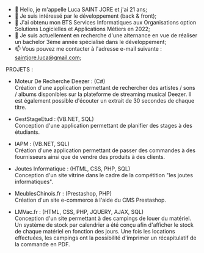 - 👋 Hello, je m'appelle Luca SAINT JORE et j'ai 21 ans;
- 👀 Je suis intéressé par le développement (back & front);
- 🌱 J'ai obtenu mon BTS Services Informatiques aux Organisations option Solutions Logicielles et Applications Métiers en 2022;
- 💞️ Je suis actuellement en recherche d'une alternance en vue de réaliser un bachelor 3ème année spécialisé dans le développement;
- 📫 Vous pouvez me contacter à l'adresse e-mail suivante : saintjore.luca@gmail.com;

PROJETS :

- Moteur De Recherche Deezer : (C#)  
Création d'une application permettant de rechercher des artistes / sons / albums disponibles sur la plateforme de streaming musical Deezer.
Il est également possible d'écouter un extrait de 30 secondes de chaque titre.

- GestStageEtud : (VB.NET, SQL)  
Conception d'une application permettant de planifier des stages à des étudiants.

- IAPM : (VB.NET, SQL)  
Création d'une application permettant de passer des commandes à des fournisseurs ainsi que de vendre des produits à des clients.

- Joutes Informatique : (HTML, CSS, PHP, SQL)  
Conception d'un site vitrine dans le cadre de la compétition "les joutes informatiques".

- MeublesChinois.fr : (Prestashop, PHP)  
Création d'un site e-commerce à l'aide du CMS Prestashop.

- LMVac.fr : (HTML, CSS, PHP, JQUERY, AJAX, SQL)  
Conception d'un site permettant à des campings de louer du matériel.
Un système de stock par calendrier a été conçu afin d'afficher le stock de chaque matériel en fonction des jours.
Une fois les locations effectuées, les campings ont la possibilité d'imprimer un récapitulatif de la commande en PDF.



<!---
Luca-SJ/Luca-SJ is a ✨ special ✨ repository because its `README.md` (this file) appears on your GitHub profile.
You can click the Preview link to take a look at your changes.
--->
